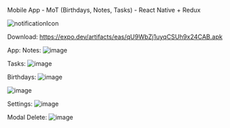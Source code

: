 Mobile App - MoT (Birthdays, Notes, Tasks) - React Native + Redux


![notificationIcon](https://github.com/SuperMoooo/MoT/assets/134961694/7eb5bd10-bc0b-4153-b6ab-df0336932b5f)


Download: https://expo.dev/artifacts/eas/qU9WbZj1uyqCSUh9x24CAB.apk


App:
Notes:
![image](https://github.com/SuperMoooo/MoT/assets/134961694/e987b533-1e8b-4b8c-b878-8c33f2164682)

Tasks:
![image](https://github.com/SuperMoooo/MoT/assets/134961694/df9d7677-a62d-4b31-b4f6-e25ff10be4b4)

Birthdays:
![image](https://github.com/SuperMoooo/MoT/assets/134961694/3ccf8b8e-4720-4957-9699-d914068bd095)

![image](https://github.com/SuperMoooo/MoT/assets/134961694/c8ed1c0a-6d51-4faf-94c9-3f731e70de81)

Settings:
![image](https://github.com/SuperMoooo/MoT/assets/134961694/940576b7-361b-4a8f-a3bd-cc35122f699e)

Modal Delete:
![image](https://github.com/SuperMoooo/MoT/assets/134961694/7dbc7af4-4f58-4c34-9ce3-d2f18635a6c9)
